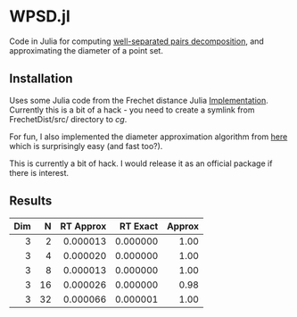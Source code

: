 # WPSD.jl

Code in Julia for computing 
[well-separated pairs decomposition](https://en.wikipedia.org/wiki/Well-separated_pair_decomposition), and
approximating the diameter of a point set.

Installation
------------
Uses some Julia code from the Frechet distance Julia
[Implementation](https://github.com/sarielhp/FrechetDist.jl). Currently
this is a bit of a hack - you need to create a symlink from
FrechetDist/src/ directory to *cg*.

For fun, I also implemented the diameter approximation algorithm from 
[here](https://sarielhp.org/p/00/diam.html) which is surprisingly easy
(and fast too?).

This is currently a bit of hack. I would release it as an official
package if there is interest.

Results
-------

| **Dim** | **N** | **RT Approx** | **RT Exact** | **Approx** |
|--------:|------:|--------------:|-------------:|-----------:|
| 3       | 2     | 0.000013      | 0.000000     | 1.00       |
| 3       | 4     | 0.000020      | 0.000000     | 1.00       |
| 3       | 8     | 0.000013      | 0.000000     | 1.00       |
| 3       | 16    | 0.000026      | 0.000000     | 0.98       |
| 3       | 32    | 0.000066      | 0.000001     | 1.00       |
